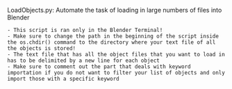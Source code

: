 LoadObjects.py: Automate the task of loading in large numbers of files into Blender

    - This script is ran only in the Blender Terminal! 
    - Make sure to change the path in the beginning of the script inside the os.chdir() command to the directory where your text file of all the objects is stored!
    - The text file that has all the object files that you want to load in has to be delimited by a new line for each object 
    - Make sure to comment out the part that deals with keyword importation if you do not want to filter your list of objects and only import those with a specific keyword 
